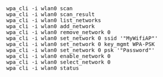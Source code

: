 <pre>
wpa_cli -i wlan0 scan
wpa_cli -i wlan0 scan_result
wpa_cli -i wlan0 list_networks
wpa_cli -i wlan0 add_network
wpa_cli -i wlan0 remove_network 0
wpa_cli -i wlan0 set_network 0 ssid '"MyWifiAP"'
wpa_cli -i wlan0 set_network 0 key_mgmt WPA-PSK
wpa_cli -i wlan0 set_network 0 psk '"Password"'
wpa_cli -i wlan0 enable_network 0
wpa_cli -i wlan0 select_network 0
wpa_cli -i wlan0 status
</pre>
